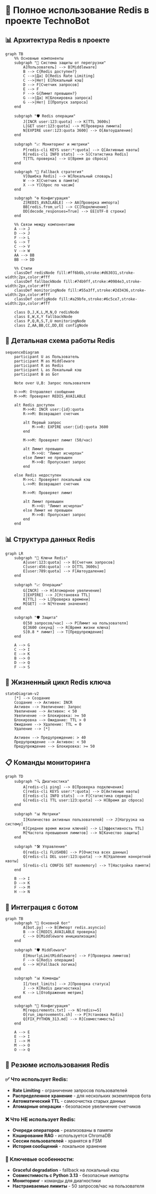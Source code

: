 # 🔴 Полное использование Redis в проекте TechnoBot

## 📊 Архитектура Redis в проекте

```mermaid
graph TB
    %% Основные компоненты
    subgraph "🔧 Система защиты от перегрузки"
        A[Пользователь] --> B[Middleware]
        B --> C{Redis доступен?}
        C -->|Да| D[Redis Rate Limiting]
        C -->|Нет| E[Локальный кэш]
        D --> F[Счетчик запросов]
        E --> F
        F --> G{Лимит превышен?}
        G -->|Да| H[Блокировка запроса]
        G -->|Нет| I[Пропуск запроса]
    end

    subgraph "🛡️ Redis операции"
        J[INCR user:123:quota] --> K[TTL 3600s]
        L[GET user:123:quota] --> M[Проверка лимита]
        N[EXPIRE user:123:quota 3600] --> O[Автоудаление]
    end

    subgraph "📈 Мониторинг и метрики"
        P[redis-cli KEYS user:*:quota] --> Q[Активные квоты]
        R[redis-cli INFO stats] --> S[Статистика Redis]
        T[TTL проверка] --> U[Время до сброса]
    end

    subgraph "🔄 Fallback стратегия"
        V[Ошибка Redis] --> W[Локальный словарь]
        W --> X[Счетчик в памяти]
        X --> Y[Сброс по часам]
    end

    subgraph "⚙️ Конфигурация"
        Z[REDIS_AVAILABLE] --> AA[Проверка импорта]
        BB[redis.from_url] --> CC[Подключение]
        DD[decode_responses=True] --> EE[UTF-8 строки]
    end

    %% Связи между компонентами
    A --> J
    D --> J
    F --> L
    G --> T
    C --> V
    V --> W
    AA --> BB
    BB --> DD

    %% Стили
    classDef redisNode fill:#ff6b6b,stroke:#d63031,stroke-width:2px,color:#fff
    classDef fallbackNode fill:#74b9ff,stroke:#0984e3,stroke-width:2px,color:#fff
    classDef monitoringNode fill:#55a3ff,stroke:#2d3436,stroke-width:2px,color:#fff
    classDef configNode fill:#a29bfe,stroke:#6c5ce7,stroke-width:2px,color:#fff

    class D,J,K,L,M,N,O redisNode
    class E,W,X,Y fallbackNode
    class P,Q,R,S,T,U monitoringNode
    class Z,AA,BB,CC,DD,EE configNode
```

## 🔧 Детальная схема работы Redis

```mermaid
sequenceDiagram
    participant U as Пользователь
    participant M as Middleware
    participant R as Redis
    participant L as Локальный кэш
    participant B as Бот

    Note over U,B: Запрос пользователя

    U->>M: Отправляет сообщение
    M->>M: Проверяет REDIS_AVAILABLE
    
    alt Redis доступен
        M->>R: INCR user:{id}:quota
        R->>M: Возвращает счетчик
        
        alt Первый запрос
            M->>R: EXPIRE user:{id}:quota 3600
        end
        
        M->>M: Проверяет лимит (50/час)
        
        alt Лимит превышен
            M->>U: "Лимит исчерпан"
        else Лимит не превышен
            M->>B: Пропускает запрос
        end
        
    else Redis недоступен
        M->>L: Проверяет локальный кэш
        L->>M: Возвращает счетчик
        
        M->>M: Проверяет лимит
        
        alt Лимит превышен
            M->>U: "Лимит исчерпан"
        else Лимит не превышен
            M->>B: Пропускает запрос
        end
    end
```

## 📊 Структура данных Redis

```mermaid
graph LR
    subgraph "🔑 Ключи Redis"
        A[user:123:quota] --> B[Счетчик запросов]
        C[user:456:quota] --> D[TTL 3600s]
        E[user:789:quota] --> F[Автоудаление]
    end

    subgraph "📈 Операции"
        G[INCR] --> H[Атомарное увеличение]
        I[EXPIRE] --> J[Установка TTL]
        K[TTL] --> L[Проверка времени]
        M[GET] --> N[Чтение значения]
    end

    subgraph "🛡️ Защита"
        O[50 запросов/час] --> P[Лимит на пользователя]
        Q[3600 секунд] --> R[Время жизни ключа]
        S[0.8 * лимит] --> T[Предупреждение]
    end

    A --> G
    C --> I
    E --> K
    B --> O
    D --> Q
    F --> S
```

## 🔄 Жизненный цикл Redis ключа

```mermaid
stateDiagram-v2
    [*] --> Создание
    Создание --> Активен: INCR
    Активен --> Увеличение: Запрос
    Увеличение --> Активен: < 50
    Увеличение --> Блокировка: >= 50
    Блокировка --> Ожидание: TTL > 0
    Ожидание --> Удаление: TTL = 0
    Удаление --> [*]
    
    Активен --> Предупреждение: > 40
    Предупреждение --> Активен: < 50
    Предупреждение --> Блокировка: >= 50
```

## 📋 Команды мониторинга

```mermaid
graph TD
    subgraph "🔍 Диагностика"
        A[redis-cli ping] --> B[Проверка подключения]
        C[redis-cli KEYS user:*:quota] --> D[Активные квоты]
        E[redis-cli INFO stats] --> F[Статистика сервера]
        G[redis-cli TTL user:123:quota] --> H[Время до сброса]
    end

    subgraph "📊 Метрики"
        I[Количество активных пользователей] --> J[Нагрузка на систему]
        K[Среднее время жизни ключей] --> L[Эффективность TTL]
        M[Частота превышения лимитов] --> N[Качество защиты]
    end

    subgraph "🛠️ Управление"
        O[redis-cli FLUSHDB] --> P[Очистка всех данных]
        Q[redis-cli DEL user:123:quota] --> R[Удаление конкретной квоты]
        S[redis-cli CONFIG SET maxmemory] --> T[Настройка памяти]
    end

    B --> I
    D --> K
    F --> M
    H --> N
```

## 🎯 Интеграция с ботом

```mermaid
graph TB
    subgraph "🤖 Основной бот"
        A[bot.py] --> B[Импорт redis.asyncio]
        B --> C[REDIS_AVAILABLE проверка]
        C --> D[Middleware инициализация]
    end

    subgraph "🛡️ Middleware"
        E[HourlyLimitMiddleware] --> F[Проверка лимитов]
        F --> G[Redis операции]
        G --> H[Fallback логика]
    end

    subgraph "📊 Команды"
        I[/test_limits] --> J[Проверка статуса]
        J --> K[Redis диагностика]
        K --> L[Отображение метрик]
    end

    subgraph "🔧 Конфигурация"
        M[requirements.txt] --> N[redis>=5]
        O[run_improvements.sh] --> P[Установка Redis]
        Q[FIX_PYTHON_313.md] --> R[Совместимость]
    end

    A --> E
    E --> I
    I --> M
    M --> O
    O --> Q
```

## 📝 Резюме использования Redis

### ✅ **Что использует Redis:**
- **Rate Limiting** - ограничение запросов пользователей
- **Распределенное хранение** - для нескольких экземпляров бота
- **Автоматический TTL** - самоочистка старых данных
- **Атомарные операции** - безопасное увеличение счетчиков

### ❌ **Что НЕ использует Redis:**
- **Очереди операторов** - реализованы в памяти
- **Кэширование RAG** - используется ChromaDB
- **Сессии пользователей** - хранятся в FSM
- **История сообщений** - локальное хранение

### 🔧 **Ключевые особенности:**
- **Graceful degradation** - fallback на локальный кэш
- **Совместимость с Python 3.13** - безопасные импорты
- **Мониторинг** - команды для диагностики
- **Настраиваемые лимиты** - 50 запросов/час на пользователя 